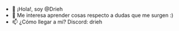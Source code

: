 - 👋 ¡Hola!, soy @Drieh
- 👀 Me interesa aprender cosas respecto a dudas que me surgen :)
- 📫 ¿Cómo llegar a mí? Discord: drieh
